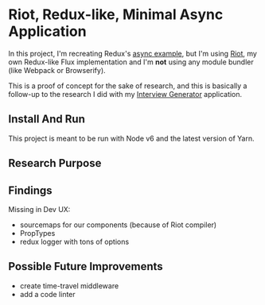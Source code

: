 # Riot, Redux-like, Minimal Async Application

In this project, I'm recreating Redux's [async example](https://github.com/reactjs/redux/tree/master/examples/async), but I'm using [Riot](http://riotjs.com/), my own Redux-like Flux implementation and I'm **not** using any module bundler (like Webpack or Browserify).

This is a proof of concept for the sake of research, and this is basically a follow-up to the research I did with my [Interview Generator](https://github.com/travellingprog/interview-generator) application.

## Install And Run

This project is meant to be run with Node v6 and the latest version of Yarn.

## Research Purpose

## Findings

Missing in Dev UX:
- sourcemaps for our components (because of Riot compiler)
- PropTypes
- redux logger with tons of options


## Possible Future Improvements

- create time-travel middleware
- add a code linter
 
